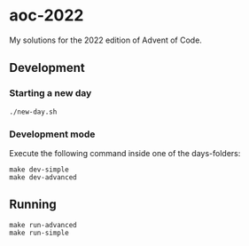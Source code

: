 # aoc-2022
My solutions for the 2022 edition of Advent of Code.

## Development
### Starting a new day
```
./new-day.sh
```

### Development mode
Execute the following command inside one of the days-folders:
```
make dev-simple
make dev-advanced
```

## Running
```
make run-advanced
make run-simple
```
